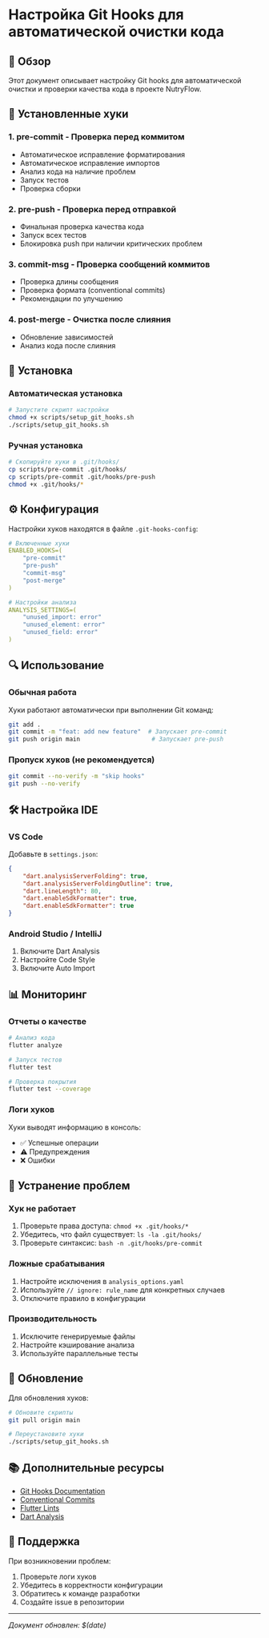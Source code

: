 # Настройка Git Hooks для автоматической очистки кода

## 🎯 Обзор

Этот документ описывает настройку Git hooks для автоматической очистки и проверки качества кода в проекте NutryFlow.

## 🔧 Установленные хуки

### 1. **pre-commit** - Проверка перед коммитом
- Автоматическое исправление форматирования
- Автоматическое исправление импортов
- Анализ кода на наличие проблем
- Запуск тестов
- Проверка сборки

### 2. **pre-push** - Проверка перед отправкой
- Финальная проверка качества кода
- Запуск всех тестов
- Блокировка push при наличии критических проблем

### 3. **commit-msg** - Проверка сообщений коммитов
- Проверка длины сообщения
- Проверка формата (conventional commits)
- Рекомендации по улучшению

### 4. **post-merge** - Очистка после слияния
- Обновление зависимостей
- Анализ кода после слияния

## 🚀 Установка

### Автоматическая установка
```bash
# Запустите скрипт настройки
chmod +x scripts/setup_git_hooks.sh
./scripts/setup_git_hooks.sh
```

### Ручная установка
```bash
# Скопируйте хуки в .git/hooks/
cp scripts/pre-commit .git/hooks/
cp scripts/pre-commit .git/hooks/pre-push
chmod +x .git/hooks/*
```

## ⚙️ Конфигурация

Настройки хуков находятся в файле `.git-hooks-config`:

```yaml
# Включенные хуки
ENABLED_HOOKS=(
    "pre-commit"
    "pre-push"
    "commit-msg"
    "post-merge"
)

# Настройки анализа
ANALYSIS_SETTINGS=(
    "unused_import: error"
    "unused_element: error"
    "unused_field: error"
)
```

## 🔍 Использование

### Обычная работа
Хуки работают автоматически при выполнении Git команд:

```bash
git add .
git commit -m "feat: add new feature"  # Запускает pre-commit
git push origin main                    # Запускает pre-push
```

### Пропуск хуков (не рекомендуется)
```bash
git commit --no-verify -m "skip hooks"
git push --no-verify
```

## 🛠️ Настройка IDE

### VS Code
Добавьте в `settings.json`:

```json
{
    "dart.analysisServerFolding": true,
    "dart.analysisServerFoldingOutline": true,
    "dart.lineLength": 80,
    "dart.enableSdkFormatter": true,
    "dart.enableSdkFormatter": true
}
```

### Android Studio / IntelliJ
1. Включите Dart Analysis
2. Настройте Code Style
3. Включите Auto Import

## 📊 Мониторинг

### Отчеты о качестве
```bash
# Анализ кода
flutter analyze

# Запуск тестов
flutter test

# Проверка покрытия
flutter test --coverage
```

### Логи хуков
Хуки выводят информацию в консоль:
- ✅ Успешные операции
- ⚠️ Предупреждения
- ❌ Ошибки

## 🚨 Устранение проблем

### Хук не работает
1. Проверьте права доступа: `chmod +x .git/hooks/*`
2. Убедитесь, что файл существует: `ls -la .git/hooks/`
3. Проверьте синтаксис: `bash -n .git/hooks/pre-commit`

### Ложные срабатывания
1. Настройте исключения в `analysis_options.yaml`
2. Используйте `// ignore: rule_name` для конкретных случаев
3. Отключите правило в конфигурации

### Производительность
1. Исключите генерируемые файлы
2. Настройте кэширование анализа
3. Используйте параллельные тесты

## 🔄 Обновление

Для обновления хуков:

```bash
# Обновите скрипты
git pull origin main

# Переустановите хуки
./scripts/setup_git_hooks.sh
```

## 📚 Дополнительные ресурсы

- [Git Hooks Documentation](https://git-scm.com/docs/githooks)
- [Conventional Commits](https://www.conventionalcommits.org/)
- [Flutter Lints](https://dart.dev/tools/linter-rules)
- [Dart Analysis](https://dart.dev/guides/language/analysis-options)

## 🤝 Поддержка

При возникновении проблем:

1. Проверьте логи хуков
2. Убедитесь в корректности конфигурации
3. Обратитесь к команде разработки
4. Создайте issue в репозитории

---

*Документ обновлен: $(date)*
